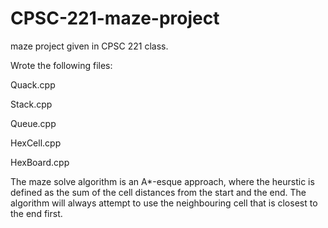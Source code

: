 # CPSC-221-maze-project
maze project given in CPSC 221 class.

Wrote the following files:

Quack.cpp

Stack.cpp

Queue.cpp

HexCell.cpp

HexBoard.cpp


The maze solve algorithm is an A*-esque approach, where the heurstic is defined as the sum of the cell distances from the start and the end. The algorithm will always attempt to use the neighbouring cell that is closest to the end first.
